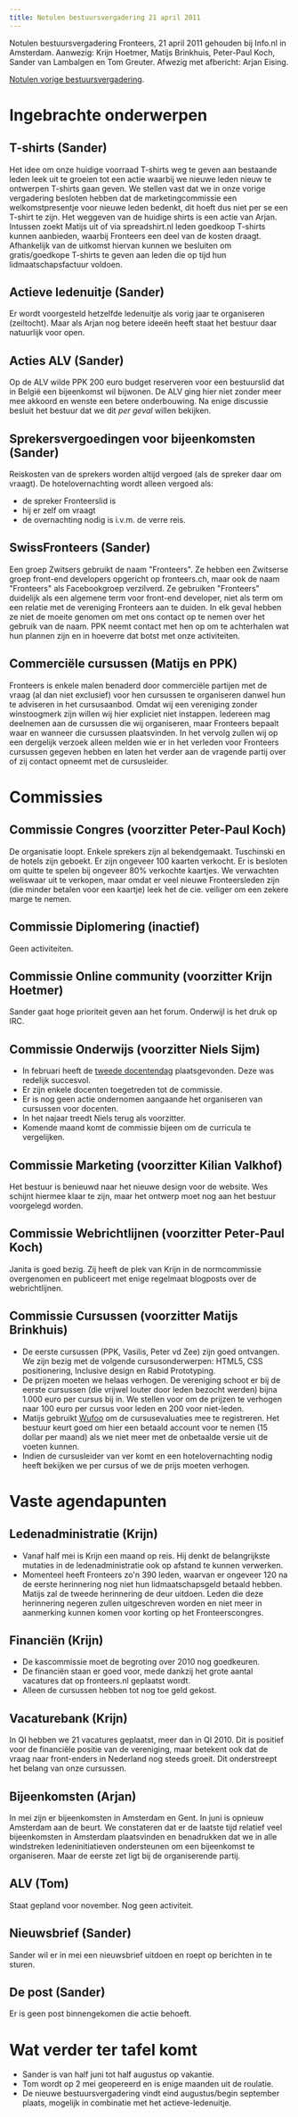```yaml
---
title: Notulen bestuursvergadering 21 april 2011
---
```


Notulen bestuursvergadering Fronteers, 21 april 2011 gehouden bij Info.nl in Amsterdam. Aanwezig: Krijn Hoetmer, Matijs Brinkhuis, Peter-Paul Koch, Sander van Lambalgen en Tom Greuter. Afwezig met afbericht: Arjan Eising.

[Notulen vorige bestuursvergadering](/vereniging/bestuur/notulen/28-01-2011).

# Ingebrachte onderwerpen

## T-shirts (Sander)

Het idee om onze huidige voorraad T-shirts weg te geven aan bestaande leden leek uit te groeien tot een actie waarbij we nieuwe leden nieuw te ontwerpen T-shirts gaan geven. We stellen vast dat we in onze vorige vergadering besloten hebben dat de marketingcommissie een welkomstpresentje voor nieuwe leden bedenkt, dit hoeft dus niet per se een T-shirt te zijn. Het weggeven van de huidige shirts is een actie van Arjan. Intussen zoekt Matijs uit of via spreadshirt.nl leden goedkoop T-shirts kunnen aanbieden, waarbij Fronteers een deel van de kosten draagt. Afhankelijk van de uitkomst hiervan kunnen we besluiten om gratis/goedkope T-shirts te geven aan leden die op tijd hun lidmaatschapsfactuur voldoen.

## Actieve ledenuitje (Sander)

Er wordt voorgesteld hetzelfde ledenuitje als vorig jaar te organiseren (zeiltocht). Maar als Arjan nog betere ideeën heeft staat het bestuur daar natuurlijk voor open.

## Acties ALV (Sander)

Op de ALV wilde PPK 200 euro budget reserveren voor een bestuurslid dat in België een bijeenkomst wil bijwonen. De ALV ging hier niet zonder meer mee akkoord en wenste een betere onderbouwing. Na enige discussie besluit het bestuur dat we dit _per geval_ willen bekijken.

## Sprekersvergoedingen voor bijeenkomsten (Sander)

Reiskosten van de sprekers worden altijd vergoed (als de spreker daar om vraagt). De hotelovernachting wordt alleen vergoed als:

-   de spreker Fronteerslid is
-   hij er zelf om vraagt
-   de overnachting nodig is i.v.m. de verre reis.

## SwissFronteers (Sander)

Een groep Zwitsers gebruikt de naam "Fronteers". Ze hebben een Zwitserse groep front-end developers opgericht op fronteers.ch, maar ook de naam "Fronteers" als Facebookgroep verzilverd. Ze gebruiken "Fronteers" duidelijk als een algemene term voor front-end developer, niet als term om een relatie met de vereniging Fronteers aan te duiden. In elk geval hebben ze niet de moeite genomen om met ons contact op te nemen over het gebruik van de naam. PPK neemt contact met hen op om te achterhalen wat hun plannen zijn en in hoeverre dat botst met onze activiteiten.

## Commerciële cursussen (Matijs en PPK)

Fronteers is enkele malen benaderd door commerciële partijen met de vraag (al dan niet exclusief) voor hen cursussen te organiseren danwel hun te adviseren in het cursusaanbod. Omdat wij een vereniging zonder winstoogmerk zijn willen wij hier expliciet niet instappen. Iedereen mag deelnemen aan de cursussen die wij organiseren, maar Fronteers bepaalt waar en wanneer die cursussen plaatsvinden. In het vervolg zullen wij op een dergelijk verzoek alleen melden wie er in het verleden voor Fronteers cursussen gegeven hebben en laten het verder aan de vragende partij over of zij contact opneemt met de cursusleider.

# Commissies

## Commissie Congres (voorzitter Peter-Paul Koch)

De organisatie loopt. Enkele sprekers zijn al bekendgemaakt. Tuschinski en de hotels zijn geboekt. Er zijn ongeveer 100 kaarten verkocht. Er is besloten om quitte te spelen bij ongeveer 80% verkochte kaartjes. We verwachten weliswaar uit te verkopen, maar omdat er veel nieuwe Fronteersleden zijn (die minder betalen voor een kaartje) leek het de cie. veiliger om een zekere marge te nemen.

## Commissie Diplomering (inactief)

Geen activiteiten.

## Commissie Online community (voorzitter Krijn Hoetmer)

Sander gaat hoge prioriteit geven aan het forum. Onderwijl is het druk op IRC.

## Commissie Onderwijs (voorzitter Niels Sijm)

-   In februari heeft de [tweede docentendag](/blog/2011/03/verslag-docentendag) plaatsgevonden. Deze was redelijk succesvol.
-   Er zijn enkele docenten toegetreden tot de commissie.
-   Er is nog geen actie ondernomen aangaande het organiseren van cursussen voor docenten.
-   In het najaar treedt Niels terug als voorzitter.
-   Komende maand komt de commissie bijeen om de curricula te vergelijken.

## Commissie Marketing (voorzitter Kilian Valkhof)

Het bestuur is benieuwd naar het nieuwe design voor de website. Wes schijnt hiermee klaar te zijn, maar het ontwerp moet nog aan het bestuur voorgelegd worden.

## Commissie Webrichtlijnen (voorzitter Peter-Paul Koch)

Janita is goed bezig. Zij heeft de plek van Krijn in de normcommissie overgenomen en publiceert met enige regelmaat blogposts over de webrichtlijnen.

## Commissie Cursussen (voorzitter Matijs Brinkhuis)

-   De eerste cursussen (PPK, Vasilis, Peter vd Zee) zijn goed ontvangen. We zijn bezig met de volgende cursusonderwerpen: HTML5, CSS positionering, Inclusive design en Rabid Prototyping.
-   De prijzen moeten we helaas verhogen. De vereniging schoot er bij de eerste cursussen (die vrijwel louter door leden bezocht werden) bijna 1.000 euro per cursus bij in. We stellen voor om de prijzen te verhogen naar 100 euro per cursus voor leden en 200 voor niet-leden.
-   Matijs gebruikt [Wufoo](http://wufoo.com/) om de cursusevaluaties mee te registreren. Het bestuur keurt goed om hier een betaald account voor te nemen (15 dollar per maand) als we niet meer met de onbetaalde versie uit de voeten kunnen.
-   Indien de cursusleider van ver komt en een hotelovernachting nodig heeft bekijken we per cursus of we de prijs moeten verhogen.

# Vaste agendapunten

## Ledenadministratie (Krijn)

-   Vanaf half mei is Krijn een maand op reis. Hij denkt de belangrijkste mutaties in de ledenadministratie ook op afstand te kunnen verwerken.
-   Momenteel heeft Fronteers zo'n 390 leden, waarvan er ongeveer 120 na de eerste herinnering nog niet hun lidmaatschapsgeld betaald hebben. Matijs zal de tweede herinnering de deur uitdoen. Leden die deze herinnering negeren zullen uitgeschreven worden en niet meer in aanmerking kunnen komen voor korting op het Fronteerscongres.

## Financiën (Krijn)

-   De kascommissie moet de begroting over 2010 nog goedkeuren.
-   De financiën staan er goed voor, mede dankzij het grote aantal vacatures dat op fronteers.nl geplaatst wordt.
-   Alleen de cursussen hebben tot nog toe geld gekost.

## Vacaturebank (Krijn)

In QI hebben we 21 vacatures geplaatst, meer dan in QI 2010. Dit is positief voor de financiële positie van de vereniging, maar betekent ook dat de vraag naar front-enders in Nederland nog steeds groeit. Dit onderstreept het belang van onze cursussen.

## Bijeenkomsten (Arjan)

In mei zijn er bijeenkomsten in Amsterdam en Gent. In juni is opnieuw Amsterdam aan de beurt. We constateren dat er de laatste tijd relatief veel bijeenkomsten in Amsterdam plaatsvinden en benadrukken dat we in alle windstreken ledeninitiatieven ondersteunen om een bijeenkomst te organiseren. Maar de eerste zet ligt bij de organiserende partij.

## ALV (Tom)

Staat gepland voor november. Nog geen activiteit.

## Nieuwsbrief (Sander)

Sander wil er in mei een nieuwsbrief uitdoen en roept op berichten in te sturen.

## De post (Sander)

Er is geen post binnengekomen die actie behoeft.

# Wat verder ter tafel komt

-   Sander is van half juni tot half augustus op vakantie.
-   Tom wordt op 2 mei geopereerd en is enige maanden uit de roulatie.
-   De nieuwe bestuursvergadering vindt eind augustus/begin september plaats, mogelijk in combinatie met het actieve-ledenuitje.
